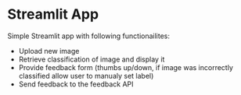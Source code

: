 # Streamlit App

Simple Streamlit app with following functionailites:

- Upload new image
- Retrieve classification of image and display it
- Provide feedback form (thumbs up/down, if image was incorrectly classified allow user to manualy set label)
- Send feedback to the feedback API
  